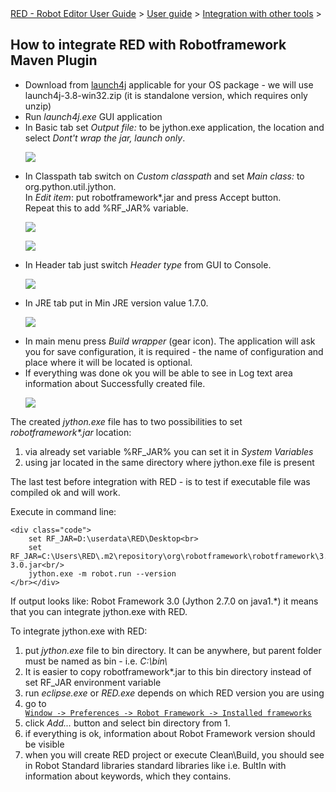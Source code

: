 <html>
<head>
<link href="PLUGINS_ROOT/org.robotframework.ide.eclipse.main.plugin.doc.user/help/style.css" rel="stylesheet" type="text/css"/>
</head>
<body>
<a href="RED/../../../../help/index.html">RED - Robot Editor User Guide</a> &gt; <a href="RED/../../../../help/user_guide/user_guide.html">User guide</a> &gt; <a href="RED/../../../../help/user_guide/tools_integration.html">Integration with other tools</a> &gt; 
	<h2>How to integrate RED with Robotframework Maven Plugin</h2>
<ul>
<li>Download from <a class="external" href="http://sourceforge.net/projects/launch4j/files/launch4j-3/3.8/" target="_blank">launch4j</a>
			applicable for your OS package - we will use launch4j-3.8-win32.zip
			(it is standalone version, which requires only unzip)
		</li>
<li>Run <i>launch4j.exe</i> GUI application
		</li>
<li>In Basic tab set <i>Output file:</i> to be jython.exe
			application, the location and select <i>Dont't wrap the jar,
				launch only</i>.
			<p>
<img src="images/maven_3_basic.png"/>
</p>
</li>
<li>In Classpath tab switch on <i>Custom classpath </i> and set <i>Main
				class:</i> to org.python.util.jython. <br/>
			In <i>Edit item</i>: put robotframework*.jar and press Accept button.<br/>
			Repeat this to add %RF_JAR% variable.
			<p>
<img src="images/maven_4_classpath.jpg"/>
</p>
<p>
<img src="images/maven_4_classpath1.jpg"/>
</p>
</li>
<li>In Header tab just switch <i>Header type</i> from GUI to
			Console.
			<p>
<img src="images/maven_5_header.png"/>
</p>
</li>
<li>In JRE tab put in Min JRE version value 1.7.0.
			<p>
<img src="images/maven_6_jre.jpg"/>
</p>
</li>
<li>In main menu press <i>Build wrapper</i> (gear icon). The
			application will ask you for save configuration, it is required - the
			name of configuration and place where it will be located is optional.
		</li>
<li>If everything was done ok you will be able to see in Log text
			area information about Successfully created file. <br/>
<p>
<img src="images/maven_8_jre.png"/>
</p>
</li>
</ul>
<p>
		The created <i>jython.exe</i> file has to two possibilities to set <i>robotframework*.jar</i>
		location:
	</p>
<ol>
<li>via already set variable %RF_JAR% you can set it in <i>System
				Variables</i></li>
<li>using jar located in the same directory where jython.exe file
			is present</li>
</ol>
<p>The last test before integration with RED - is to test if
	executable file was compiled ok and will work.</p>
<p>Execute in command line:
	
	<div class="code">
		set RF_JAR=D:\userdata\RED\Desktop<br>
		set RF_JAR=C:\Users\RED\.m2\repository\org\robotframework\robotframework\3.0\robotframework-3.0.jar<br/>
		jython.exe -m robot.run --version
	</br></div>
<p>If output looks like: Robot Framework 3.0 (Jython 2.7.0 on java1.*) it means that you can 
	integrate jython.exe with RED.
	</p>
<p>To integrate jython.exe with RED:</p>
<ol>
<li>put <i>jython.exe</i> file to bin directory. It can be
			anywhere, but parent folder must be named as bin - i.e. <i>C:\bin\
		</i></li>
<li>It is easier to copy robotframework*.jar to this bin
			directory instead of set RF_JAR environment variable</li>
<li>run <i>eclipse.exe</i> or <i>RED.exe</i> depends on which RED
			version you are using
		</li>
<li>go to <code><a class="command" href="javascript:executeCommand('org.eclipse.ui.window.preferences(preferencePageId=org.robotframework.ide.eclipse.main.plugin.preferences.installed)')">
Window -> Preferences -> Robot Framework -> Installed frameworks</a></code>
</li>
<li>click <i>Add...</i> button and select bin directory from 1.
		</li>
<li>if everything is ok, information about Robot Framework
			version should be visible</li>
<li>when you will create RED project or execute Clean\Build, you
			should see in Robot Standard libraries standard libraries like i.e.
			BultIn with information about keywords, which they contains.</li>
</ol>
</p></body>
</html>